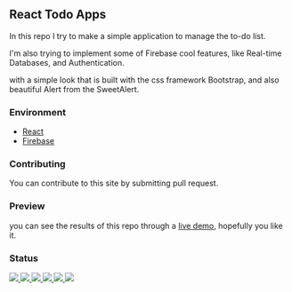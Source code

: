 ## React Todo Apps

In this repo I try to make a simple application to manage the to-do list.

I'm also trying to implement some of Firebase cool features, like Real-time
Databases, and Authentication.

with a simple look that is built with the css framework Bootstrap, and also
beautiful Alert from the SweetAlert.

### Environment

<ul>
  <li><a href="#" _target="blank">React</a></li>
  <li><a href="#" _target="blank">Firebase</a></li>
</ul>

### Contributing

You can contribute to this site by submitting pull request.

### Preview

you can see the results of this repo through a <a href="#">live demo</a>,
hopefully you like it.

### Status

<p>
  <a href="#" _target="blank">
    <img src="https://img.shields.io/badge/stages-development-informational">
  </a>
  <a href="https://github.com/novaardiansyah/react-todo-apps/blob/main/references.json" _target="blank">
    <img src="https://img.shields.io/badge/information-references-informational">
  </a>
  <a href="#" _target="blank">
    <img src="https://img.shields.io/github/repo-size/novaardiansyah/react-todo-apps?label=size&color=informational" />
  </a>
  <a href="https://github.com/novaardiansyah/react-todo-apps/blob/main/LICENSE" _target="blank">
    <img src="https://img.shields.io/github/license/novaardiansyah/react-todo-apps?label=license&color=informational" />
  </a>
  <a href="https://github.com/novaardiansyah/react-todo-apps/commits/main" _target="blank">
    <img src="https://img.shields.io/github/last-commit/novaardiansyah/react-todo-apps/main?color=informational" />
  </a>
  <a href="https://github.com/novaardiansyah/react-todo-apps/blob/main/credits.txt" _target="blank">
    <img src="https://img.shields.io/badge/information-credits-informational">
  </a>
</p>
